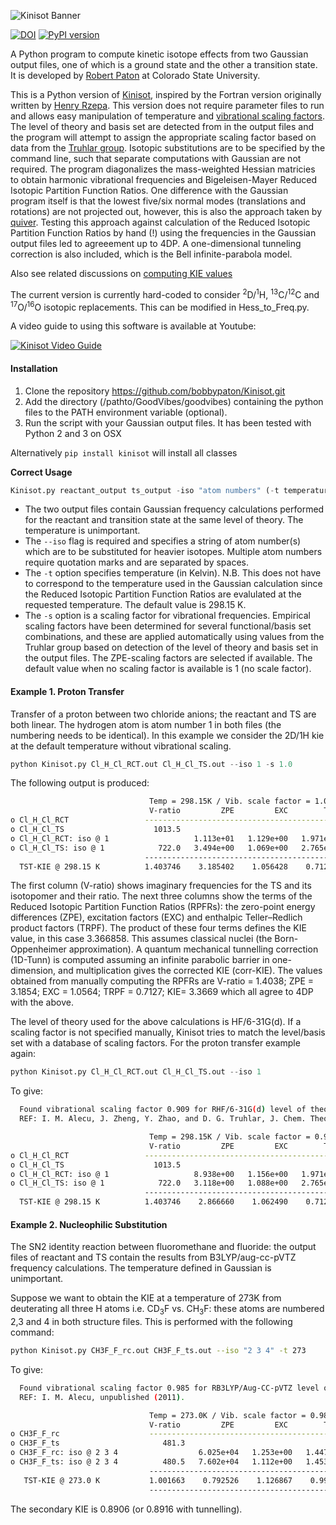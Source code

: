 ![Kinisot Banner](kinisot_banner.png)

[![DOI](https://zenodo.org/badge/54840251.svg)](https://zenodo.org/badge/latestdoi/54840251)
[![PyPI version](https://badge.fury.io/py/kinisot.svg)](https://badge.fury.io/py/kinisot)

A Python program to compute kinetic isotope effects from two Gaussian output files, one of which is a ground state and the other a transition state. It is developed by [Robert Paton](https://orcid.org/0000-0002-0104-4166) at Colorado State University.

This is a Python version of [Kinisot](http://dx.doi.org/10.5281/zenodo.19272), inspired by the Fortran version originally written by [Henry Rzepa](https://en.wikipedia.org/wiki/Henry_Rzepa). This version does not require parameter files to run and allows easy manipulation of temperature and [vibrational scaling factors](http://t1.chem.umn.edu/freqscale/index.html). The level of theory and basis set are detected from in the output files and the program will attempt to assign the appropriate scaling factor based on data from the [Truhlar group](https://t1.chem.umn.edu/freqscale/index.html). Isotopic substitutions are to be specified by the command line, such that separate computations with Gaussian are not required. The program diagonalizes the mass-weighted Hessian matricies to obtain harmonic vibrational frequencies and Bigeleisen-Mayer Reduced Isotopic Partition Function Ratios. One difference with the Gaussian program itself is that the lowest five/six normal modes (translations and rotations) are not projected out, however, this is also the approach taken by [quiver](https://github.com/ekwan/quiver). Testing  this approach against calculation of the Reduced Isotopic Partition Function Ratios by hand (!) using the frequencies in the Gaussian output files led to agreeement up to 4DP. A one-dimensional tunneling correction is also included, which is the Bell infinite-parabola model.

Also see related discussions on [computing KIE values](http://www.ch.imperial.ac.uk/rzepa/blog/?p=14327)

The current version is currently hard-coded to consider <sup>2</sup>D/<sup>1</sup>H, <sup>13</sup>C/<sup>12</sup>C and <sup>17</sup>O/<sup>16</sup>O isotopic replacements. This can be modified in Hess_to_Freq.py.

A video guide to using this software is available at Youtube:

[![Kinisot Video Guide](http://img.youtube.com/vi/r4x2gmkc0U8/0.jpg)](http://www.youtube.com/watch?v=r4x2gmkc0U8)

#### Installation
1. Clone the repository https://github.com/bobbypaton/Kinisot.git
2. Add the directory (/pathto/GoodVibes/goodvibes) containing the python files to the PATH environment variable (optional).
3. Run the script with your Gaussian output files. It has been tested with Python 2 and 3 on OSX

Alternatively `pip install kinisot` will install all classes

**Correct Usage**

```python
Kinisot.py reactant_output ts_output -iso "atom numbers" (-t temperature) (-s scalefactor)  
```
*	The two output files contain Gaussian frequency calculations performed for the reactant and transition state at the same level of theory. The temperature is unimportant.
*	The `--iso` flag is required and specifies a string of atom number(s) which are to be substituted for heavier isotopes. Multiple atom numbers require quotation marks and are separated by spaces.
*	The `-t` option specifies temperature (in Kelvin). N.B. This does not have to correspond to the temperature used in the Gaussian calculation since the Reduced Isotopic Partition Function Ratios are evalulated at the requested temperature. The default value is 298.15 K.
*	The `-s` option is a scaling factor for vibrational frequencies. Empirical scaling factors have been determined for several functional/basis set combinations, and these are applied automatically using values from the Truhlar group based on detection of the level of theory and basis set in the output files. The ZPE-scaling factors are selected if available. The default value when no scaling factor is available is 1 (no scale factor).

#### Example 1. Proton Transfer
Transfer of a proton between two chloride anions; the reactant and TS are both linear. The hydrogen atom is atom number 1 in both files (the numbering needs to be identical). In this example we consider the 2D/1H kie at the default temperature without vibrational scaling.

```python
python Kinisot.py Cl_H_Cl_RCT.out Cl_H_Cl_TS.out --iso 1 -s 1.0
```

The following output is produced:

```bash
                               Temp = 298.15K / Vib. scale factor = 1.0
                               V-ratio         ZPE         EXC        TRPF         KIE     1D-tunn    corr-KIE
o Cl_H_Cl_RCT                 --------------------------------------------------------------------------------
o Cl_H_Cl_TS                    1013.5
o Cl_H_Cl_RCT: iso @ 1                   1.113e+01   1.129e+00   1.971e+00
o Cl_H_Cl_TS: iso @ 1            722.0   3.494e+00   1.069e+00   2.765e+00
                              --------------------------------------------------------------------------------
  TST-KIE @ 298.15 K          1.403746    3.185402    1.056428    0.712742    3.366858    2.156937    7.262101
```

The first column (V-ratio) shows imaginary frequencies for the TS and its isotopomer and their ratio. The next three columns show the terms of the Reduced Isotopic Partition Function Ratios (RPFRs): the zero-point energy differences (ZPE), excitation factors (EXC) and enthalpic Teller–Redlich product factors (TRPF). The product of these four terms defines the KIE value, in this case 3.366858. This assumes classical nuclei (the Born-Oppenheimer approximation). A quantum mechanical tunnelling correction (1D-Tunn) is computed assuming an infinite parabolic barrier in one-dimension, and multiplication gives the corrected KIE (corr-KIE). The values obtained from manually computing the RPFRs are V-ratio = 1.4038; ZPE = 3.1854; EXC = 1.0564; TRPF =	0.7127; KIE=	3.3669 which all agree to 4DP with the above.

The level of theory used for the above calculations is HF/6-31G(d). If a scaling factor is not specified manually, Kinisot tries to match the level/basis set with a database of scaling factors. For the proton transfer example again:  

```python
python Kinisot.py Cl_H_Cl_RCT.out Cl_H_Cl_TS.out --iso 1
```

To give:

```bash
  Found vibrational scaling factor 0.909 for RHF/6-31G(d) level of theory
  REF: I. M. Alecu, J. Zheng, Y. Zhao, and D. G. Truhlar, J. Chem. Theory Comput. 6, 2872-2887 (2010).

                               Temp = 298.15K / Vib. scale factor = 0.909
                               V-ratio         ZPE         EXC        TRPF         KIE     1D-tunn    corr-KIE
o Cl_H_Cl_RCT                 --------------------------------------------------------------------------------
o Cl_H_Cl_TS                    1013.5
o Cl_H_Cl_RCT: iso @ 1                   8.938e+00   1.156e+00   1.971e+00  
o Cl_H_Cl_TS: iso @ 1            722.0   3.118e+00   1.088e+00   2.765e+00
                              --------------------------------------------------------------------------------
  TST-KIE @ 298.15 K          1.403746    2.866660    1.062490    0.712742    3.047348    2.156937    6.572937  
```

#### Example 2. Nucleophilic Substitution
The SN2 identity reaction between fluoromethane and fluoride: the output files of reactant and TS contain the results from B3LYP/aug-cc-pVTZ frequency calculations. The temperature defined in Gaussian is unimportant.

Suppose we want to obtain the KIE at a temperature of 273K from deuterating all three H atoms i.e. CD<sub>3</sub>F vs. CH<sub>3</sub>F: these atoms are numbered 2,3 and 4 in both structure files. This is performed with the following command:

```bash
python Kinisot.py CH3F_F_rc.out CH3F_F_ts.out --iso "2 3 4" -t 273
```

To give:

```bash  
  Found vibrational scaling factor 0.985 for RB3LYP/Aug-CC-pVTZ level of theory
  REF: I. M. Alecu, unpublished (2011).

                               Temp = 273.0K / Vib. scale factor = 0.985
                               V-ratio         ZPE         EXC        TRPF         KIE     1D-tunn    corr-KIE
o CH3F_F_rc                    --------------------------------------------------------------------------------
o CH3F_F_ts                       481.3
o CH3F_F_rc: iso @ 2 3 4                  6.025e+04   1.253e+00   1.447e+01
o CH3F_F_ts: iso @ 2 3 4          480.5   7.602e+04   1.112e+00   1.453e+01
                               --------------------------------------------------------------------------------
   TST-KIE @ 273.0 K           1.001663    0.792526    1.126867    0.995606    0.890626    1.001003    0.891519
                               --------------------------------------------------------------------------------
```

The secondary KIE is 0.8906 (or 0.8916 with tunnelling).
